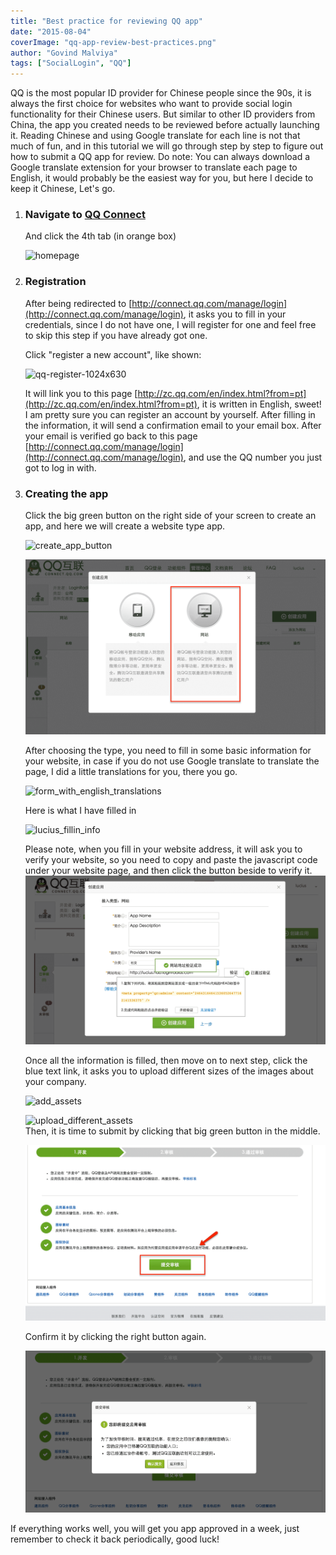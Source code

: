 ```yaml
---
title: "Best practice for reviewing QQ app"
date: "2015-08-04"
coverImage: "qq-app-review-best-practices.png"
author: "Govind Malviya"
tags: ["SocialLogin", "QQ"]
---
```


QQ is the most popular ID provider for Chinese people since the 90s, it is always the first choice for websites who want to provide social login functionality for their Chinese users. But similar to other ID providers from China, the app you created needs to be reviewed before actually launching it. Reading Chinese and using Google translate for each line is not that much of fun, and in this tutorial we will go through step by step to figure out how to submit a QQ app for review. Do note: You can always download a Google translate extension for your browser to translate each page to English, it would probably be the easiest way for you, but here I decide to keep it Chinese, Let's go.

1. ### Navigate to [QQ Connect](http://connect.qq.com/)
    
    And click the 4th tab (in orange box)  

    ![homepage](Homepage.png)
    

2. ### Registration
    
    After being redirected to [http://connect.qq.com/manage/login](http://connect.qq.com/manage/login), it asks you to fill in your credentials, since I do not have one, I will register for one and feel free to skip this step if you have already got one.
    
    Click "register a new account", like shown:
    
    ![qq-register-1024x630](qq-register-1024x630.png)
    
    It will link you to this page [http://zc.qq.com/en/index.html?from=pt](http://zc.qq.com/en/index.html?from=pt), it is written in English, sweet! I am pretty sure you can register an account by yourself. After filling in the information, it will send a confirmation email to your email box. After your email is verified go back to this page [http://connect.qq.com/manage/login](http://connect.qq.com/manage/login), and use the QQ number you just got to log in with.
    

3. ### Creating the app
    
    Click the big green button on the right side of your screen to create an app, and here we will create a website type app.
    
    ![create_app_button](create_app_button.png)
    
    ![app_for_website](app_for_website.png)
    
    After choosing the type, you need to fill in some basic information for your website, in case if you do not use Google translate to translate the page, I did a little translations for you, there you go.
    
    ![form_with_english_translations](form_with_english_translations.png)
    
    Here is what I have filled in  

    ![lucius_fillin_info](lucius_fillin_info.png)
    
    Please note, when you fill in your website address, it will ask you to verify your website, so you need to copy and paste the javascript code under your website page, and then click the button beside to verify it.  
    ![verify_successfully](verify_successfully.png)
    
    Once all the information is filled, then move on to next step, click the blue text link, it asks you to upload different sizes of the images about your company.
    
    ![add_assets](add_assets.png)
    
    ![upload_different_assets](upload_different_assets.png)  
    Then, it is time to submit by clicking that big green button in the middle.
    
    ![app_submit](app_submit.png)
    
    Confirm it by clicking the right button again.
    
    ![confirm_submit](confirm_submit.png)
    

If everything works well, you will get you app approved in a week, just remember to check it back periodically, good luck!
